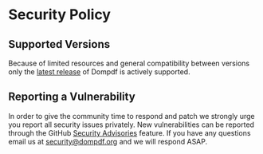 # Security Policy

## Supported Versions

Because of limited resources and general compatibility 
between versions only the [latest release](https://github.com/dompdf/php-font-lib/releases) of Dompdf 
is actively supported.

## Reporting a Vulnerability

In order to give the community time to respond and patch 
we strongly urge you report all security issues privately. 
New vulnerabilities can be reported through the GitHub
[Security Advisories](https://github.com/dompdf/php-font-lib/security/advisories) 
feature. If you have any questions email us at security@dompdf.org and 
we will respond ASAP.
